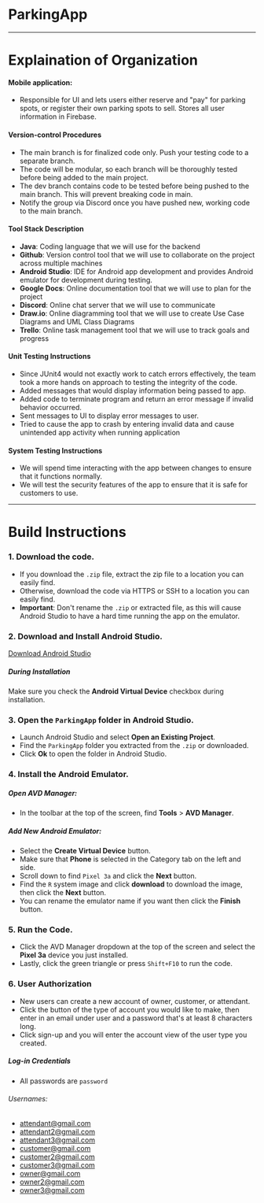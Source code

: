# ParkingApp
***
# Explaination of Organization
#### Mobile application: 
* Responsible for UI and lets users either reserve and "pay" for parking spots, or register their own parking spots to sell. Stores all user information in Firebase.

#### Version-control Procedures
* The main branch is for finalized code only. Push your testing code to a separate branch.
* The code will be modular, so each branch will be thoroughly tested before being added to the main project.
* The dev branch contains code to be tested before being pushed to the main branch. This will prevent breaking code in main.
* Notify the group via Discord once you have pushed new, working code to the main branch.

#### Tool Stack Description
* **Java**: Coding language that we will use for the backend
* **Github**: Version control tool that we will use to collaborate on the project across multiple machines
* **Android Studio**: IDE for Android app development and provides Android emulator for development during testing.
* **Google Docs**: Online documentation tool that we will use to plan for the project
* **Discord**: Online chat server that we will use to communicate
* **Draw.io**: Online diagramming tool that we will use to create Use Case Diagrams and UML Class Diagrams
* **Trello**: Online task management tool that we will use to track goals and progress

#### Unit Testing Instructions
* Since JUnit4 would not exactly work to catch errors effectively, the team took a more hands on approach to testing the integrity of the code.
* Added messages that would display information being passed to app. 
* Added code to terminate program and return an error message if invalid behavior occurred.
* Sent messages to UI to display error messages to user.
* Tried to cause the app to crash by entering invalid data and cause unintended app activity when running application

#### System Testing Instructions
* We will spend time interacting with the app between changes to ensure that it functions normally.
* We will test the security features of the app to ensure that it is safe for customers to use.

---
# Build Instructions
### 1. Download the code.
* If you download the `.zip` file, extract the zip file to a location you can easily find.
* Otherwise, download the code via HTTPS or SSH to a location you can easily find.
* **Important**: Don't rename the `.zip` or extracted file, as this will cause Android Studio to have a hard time running the app on the emulator.
### 2. Download and Install Android Studio.
[Download Android Studio  ](https://developer.android.com/studio/)
##### During Installation 
Make sure you check the **Android Virtual Device** checkbox during installation.
### 3. Open the `ParkingApp` folder in Android Studio.
* Launch Android Studio and select **Open an Existing Project**.
* Find the `ParkingApp` folder you extracted from the `.zip` or downloaded.
* Click **Ok** to open the folder in Android Studio.
### 4. Install the Android Emulator.
##### Open AVD Manager:
* In the toolbar at the top of the screen, find **Tools** > **AVD Manager**.
##### Add New Android Emulator:
* Select the **Create Virtual Device** button.
* Make sure that **Phone** is selected in the Category tab on the left and side.
* Scroll down to find `Pixel 3a` and click the **Next** button.
* Find the `R` system image and click **download** to download the image, then click the **Next** button.
* You can rename the emulator name if you want then click the **Finish** button.
### 5. Run the Code.
* Click the AVD Manager dropdown at the top of the screen and select the **Pixel 3a** device you just installed.
* Lastly, click the green triangle or press `Shift+F10` to run the code.
### 6. User Authorization
* New users can create a new account of owner, customer, or attendant.  
* Click the button of the type of account you would like to make, then enter in an email under user and a password that's at least 8 characters long.
* Click sign-up and you will enter the account view of the user type you created.
##### Log-in Credentials
* All passwords are `password`
###### Usernames:
* attendant@gmail.com
* attendant2@gmail.com
* attendant3@gmail.com
* customer@gmail.com
* customer2@gmail.com
* customer3@gmail.com
* owner@gmail.com
* owner2@gmail.com
* owner3@gmail.com

